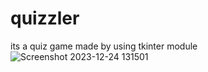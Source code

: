# quizzler
its a quiz game made by using tkinter module
![Screenshot 2023-12-24 131501](https://github.com/singhsimarjot13/quizzler/assets/126816464/45290957-40b6-4bb9-8054-3974496093e2)

